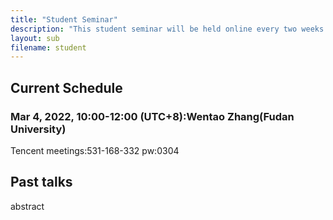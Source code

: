 ```yaml
---
title: "Student Seminar"
description: "This student seminar will be held online every two weeks on Friday 10:00 am, between the SCMS seminar. It is organized by Yaobing Chen(FDU), Fan Chang(SDU), Hongjun Ge(USTC), Junxue Zhang(NKU), Chaoliang Tang(FDU). Please contact the organizers if you are interested in giving a talk."
layout: sub
filename: student
--- 
```

## Current Schedule
### Mar 4, 2022, 10:00-12:00 (UTC+8):Wentao Zhang(Fudan University)    
Tencent meetings:531-168-332 pw:0304

## Past talks

abstract
